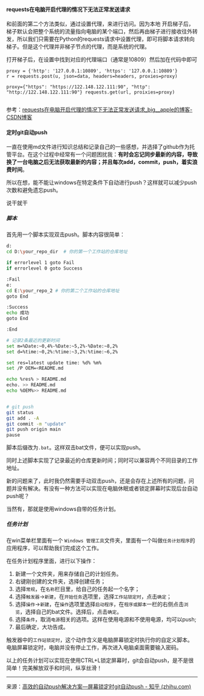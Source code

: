 #### requests在电脑开启代理的情况下无法正常发送请求

和前面的第二个方法类似，通过设置代理，来进行访问。因为本地 开启梯子后，梯子默认会把整个系统的流量指向电脑的某个端口，然后再由梯子进行接收往外转发，所以我们只需要在Python的requests请求中设置代理，即可将脚本请求转向梯子。但是这个代理并非梯子节点的代理，而是系统的代理。

打开梯子后，在设置中找到对应的代理端口（通常是10809）然后加在代码中即可

```
proxy = {'http': '127.0.0.1:10809', 'https': '127.0.0.1:10809'}
r = requests.post(u, json=data, headers=headers, proxies=proxy)

proxy={"https": "https://122.148.122.111:90", "http": "http://122.148.122.111:90"} requests.get(url, proixies=proxy)


```

参考：[requests在电脑开启代理的情况下无法正常发送请求_big__apple的博客-CSDN博客](https://blog.csdn.net/big__banana/article/details/123873178#:~:text=因为本地,开启梯子后，梯子默认会把整个系统的流量指向电脑的某个端口，然后再由梯子进行接收往外转发，所以我们只需要在Python的requests请求中设置代理，即可将脚本请求转向梯子。)

#### 定时git自动push

一直在使用md文件进行知识总结和记录自己的一些感想，并选择了github作为托管平台。在这个过程中经常有一个问题困扰我：**有时会忘记同步最新的内容，导致换了一台电脑之后无法获取最新的内容；并且每次add，commit，push，着实浪费时间**。

所以在想，能不能让windows在特定条件下自动进行push？这样就可以减少push次数和避免遗忘push。

说干就干

##### 脚本

首先用一个脚本实现双击push。脚本内容很简单：

```bash
d:
cd D:\your_repo_dir  # 你的第一个工作站的仓库地址

if errorlevel 1 goto Fail
if errorlevel 0 goto Success

:Fail
e:
cd E:\your_repo_2 # 你的第二个工作站的仓库地址
goto End

:Success
echo 成功
goto End

:End

# 记录2条最近的更新时间
set m=%Date:~0,4%-%Date:~5,2%-%Date:~8,2%
set d=%time:~0,2%:%time:~3,2%:%time:~6,2%

set res=latest update time: %d% %m%
set /P OEM=<README.md

echo %res% > README.md
echo. >> README.md
echo %OEM%>> README.md


# git push
git status
git add . -A
git commit -m "update"
git push origin main
pause
```

脚本后缀改为`.bat`。这样双击bat文件，便可以实现push。

同时上述脚本实现了记录最近的仓库更新时间；同时可以兼容两个不同目录的工作地址。

新的问题来了，此时我仍然需要手动双击push，还是会存在上述所有的问题，问题并没有解决。有没有一种方法可以实现在电脑休眠或者锁定屏幕时实现后台自动push呢？

当然有，那就是使用windows自带的任务计划。

##### 任务计划

在win菜单栏里面有一个 `Windows 管理工具`文件夹，里面有一个叫做`任务计划程序`的应用程序，可以帮助我们完成这个工作。

在任务计划程序里面，进行以下操作：

1. 新建一个文件夹，用来存储自己的计划任务。
2. 右键刚创建的文件夹，选择创建任务；
3. 选择`常规`，在`名称`栏目里，给自己的任务起一个名字；
4. 选择`触发器`->`新建`，在`开始任务`选项里，选择`工作站锁定时`，点击`确定`；
5. 选择`操作`->`新建`，在`操作`选项里选择`启动程序`，在`程序或脚本`一栏的右侧点击`浏览`，选择自己的bat文件。选择后，点击`确定`。
6. 选择`条件`，取消`电源`相关的选项。这样在使用电源和不使用电源，均可以push;
7. 最后确定，大功告成。

触发器中的`工作站锁定时`，这个动作含义是电脑屏幕锁定时执行你的自定义脚本。电脑屏幕锁定时，电脑并没有停止工作，再次进入电脑桌面需要输入密码。

以上的任务计划可以实现在使用CTRL+L锁定屏幕时，git会自动push，是不是很简单！完美解放双手和时间，纵享丝滑！

------

来源：[高效的自动push解决方案—屏幕锁定时git自动push - 知乎 (zhihu.com)](https://zhuanlan.zhihu.com/p/596882845)
